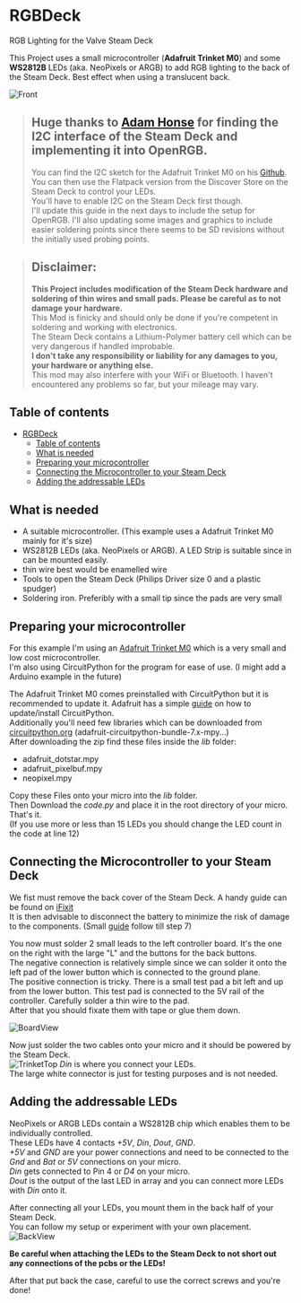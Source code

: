 # RGBDeck
RGB Lighting for the Valve Steam Deck

This Project uses a small microcontroller (**Adafruit Trinket M0**) and some **WS2812B** LEDs (aka. NeoPixels or ARGB) to add RGB lighting to the back of the Steam Deck. Best effect when using a translucent back.  

![Front](https://user-images.githubusercontent.com/38454270/216425124-1bf0d9cd-a282-4135-b74b-2863e37c24a7.jpg)

>## Huge thanks to [Adam Honse](https://github.com/CalcProgrammer1) for finding the I2C interface of the Steam Deck and implementing it into OpenRGB. 
> You can find the I2C sketch for the Adafruit Trinket M0 on his [Github](https://gitlab.com/CalcProgrammer1/Arduino_I2C_NeoPixel_Controller/-/tree/adafruit_trinket_m0).  
You can then use the Flatpack version from the Discover Store on the Steam Deck to control your LEDs.  
You'll have to  enable I2C on the Steam Deck first though.  
I'll update this guide in the next days to include the setup for OpenRGB. 
I'll also updating some images and graphics to include easier soldering points since there seems to be SD revisions without the initially used probing points. 

>## Disclaimer:  
> **This Project includes modification of the Steam Deck hardware and soldering of thin wires and small pads. Please be careful as to not damage your hardware.**  
This Mod is finicky and should only be done if you're competent in soldering and working with electronics.  
The Steam Deck contains a Lithium-Polymer battery cell which can be very dangerous if handled improbable.  
**I don't take any responsibility or liability for any damages to you, your hardware or anything else.**  
This mod may also interfere with your WiFi or Bluetooth. I haven't encountered any problems so far, but your mileage may vary. 

## Table of contents
- [RGBDeck](#rgbdeck)
  - [Table of contents](#table-of-contents)
  - [What is needed](#what-is-needed)
  - [Preparing your microcontroller](#prepairing-your-microcontroller)
  - [Connecting the Microcontroller to your Steam Deck](#connecting-the-microcontroller-to-your-steam-deck)
  - [Adding the addressable LEDs](#adding-the-addressable-leds)


## What is needed

- A suitable microcontroller. (This example uses a Adafruit Trinket M0 mainly for it's size)
- WS2812B LEDs (aka. NeoPixels or ARGB). A LED Strip is suitable since in can be mounted easily. 
- thin wire best would be enamelled wire
- Tools to open the Steam Deck (Philips Driver size 0 and a plastic spudger)
- Soldering iron. Preferibly with a small tip since the pads are very small

## Preparing your microcontroller
For this example I'm using an [Adafruit Trinket M0](https://www.adafruit.com/product/3500) which is a very small and low cost microcontroller.  
I'm also using CircuitPython for the program for ease of use. (I might add a Arduino example in the future)

The Adafruit Trinket M0 comes preinstalled with CircuitPython but it is recommended to update it. Adafruit has a simple [guide](https://learn.adafruit.com/adafruit-trinket-m0-circuitpython-arduino/circuitpython) on how to update/install CircuitPython.  
Additionally you'll need few libraries which can be downloaded from [circuitpython.org](https://circuitpython.org/libraries) (adafruit-circuitpython-bundle-7.x-mpy...)  
After downloading the zip find these files inside the _lib_ folder:  
- adafruit_dotstar.mpy
- adafruit_pixelbuf.mpy
- neopixel.mpy

Copy these Files onto your micro into the _lib_ folder.  
Then Download the _code.py_ and place it in the root directory of your micro. That's it.  
(If you use more or less than 15 LEDs you should change the LED count in the code at line 12)

## Connecting the Microcontroller to your Steam Deck

We fist must remove the back cover of the Steam Deck. A handy guide can be found on [iFixit](https://www.ifixit.com/Guide/Steam+Deck+Back+Cover+Replacement/148893)  
It is then advisable to disconnect the battery to minimize the risk of damage to the components. (Small [guide](https://www.ifixit.com/Guide/Steam+Deck+Battery+Replacement/149070) follow till step 7)  

You now must solder 2 small leads to the left controller board. It's the one on the right with the large "L" and the buttons for the back buttons.  
The negative connection is relatively simple since we can solder it onto the left pad of the lower button which is connected to the ground plane.  
The positive connection is tricky. There is a small test pad a bit left and up from the lower button. This test pad is connected to the 5V rail of the controller. Carefully solder a thin wire to the pad.  
After that you should fixate them with tape or glue them down.  

![BoardView](https://user-images.githubusercontent.com/38454270/216419156-7a13e743-17e9-434c-b82c-dee827b108b5.png)

Now just solder the two cables onto your micro and it should be powered by the Steam Deck.  
![TrinketTop](https://user-images.githubusercontent.com/38454270/216419480-20282663-8417-4ced-b88d-65feef562de0.png)
_Din_ is where you connect your LEDs.  
The large white connector is just for testing purposes and is not needed. 

## Adding the addressable LEDs
NeoPixels or ARGB LEDs contain a WS2812B chip which enables them to be individually controlled.  
These LEDs have 4 contacts _+5V_, _Din_, _Dout_, _GND_.  
_+5V_ and _GND_ are your power connections and need to be connected to the _Gnd_ and _Bat_ or _5V_ connections on your micro.  
_Din_ gets connected to Pin 4 or _D4_ on your micro.  
_Dout_ is the output of the last LED in array and you can connect more LEDs with _Din_ onto it.  

After connecting all your LEDs, you mount them in the back half of your Steam Deck.  
You can follow my setup or experiment with your own placement.  
![BackView](https://user-images.githubusercontent.com/38454270/216421677-a8ab8128-7ac4-4c42-a9e7-88c4b2e85afa.jpg)

**Be careful when attaching the LEDs to the Steam Deck to not short out any connections of the pcbs or the LEDs!**  

After that put back the case, careful to use the correct screws and you're done!
